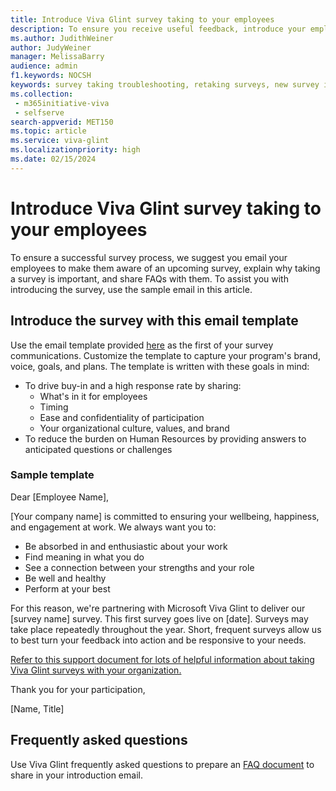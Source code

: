 ```yaml
---
title: Introduce Viva Glint survey taking to your employees
description: To ensure you receive useful feedback, introduce your employees to the survey process and share troubleshooting solutions with them. 
ms.author: JudithWeiner
author: JudyWeiner
manager: MelissaBarry
audience: admin
f1.keywords: NOCSH
keywords: survey taking troubleshooting, retaking surveys, new survey invite, resend survey invite, how to take a viva glint survey 
ms.collection: 
 - m365initiative-viva
 - selfserve
search-appverid: MET150
ms.topic: article
ms.service: viva-glint
ms.localizationpriority: high
ms.date: 02/15/2024
---
```


# Introduce Viva Glint survey taking to your employees

To ensure a successful survey process, we suggest you email your employees to make them aware of an upcoming survey, explain why taking a survey is important, and share FAQs with them. To assist you with introducing the survey, use the sample email in this article.

## Introduce the survey with this email template

Use the email template provided [here](#sample-template) as the first of your survey communications. Customize the template to capture your program's brand, voice, goals, and plans. The template is written with these goals in mind:

- To drive buy-in and a high response rate by sharing:
  - What's in it for employees
  - Timing
  - Ease and confidentiality of participation
  - Your organizational culture, values, and brand
- To reduce the burden on Human Resources by providing answers to anticipated questions or challenges

### Sample template

Dear [Employee Name],

[Your company name] is committed to ensuring your wellbeing, happiness, and engagement at work. We always want you to:

- Be absorbed in and enthusiastic about your work
- Find meaning in what you do
- See a connection between your strengths and your role
- Be well and healthy
- Perform at your best

For this reason, we're partnering with Microsoft Viva Glint to deliver our [survey name] survey. This first survey goes live on [date].  Surveys may take place repeatedly throughout the year.  Short, frequent surveys allow us to best turn your feedback into action and be responsive to your needs.

[Refer to this support document for lots of helpful information about taking Viva Glint surveys with your organization.](https://support.microsoft.com/en-us/topic/how-to-take-a-viva-glint-survey-6691b3c7-d7f4-48f5-a69f-d1fe5ce528a5)

Thank you for your participation,

[Name, Title]

## Frequently asked questions

Use Viva Glint frequently asked questions to prepare an [FAQ document](survey-taker-faq.md) to share in your introduction email.
